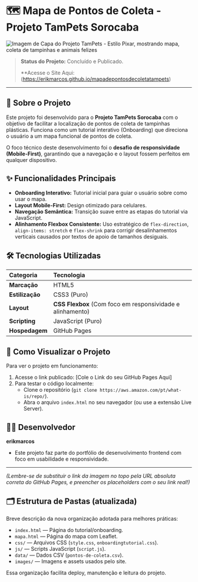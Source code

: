# 🗺️ Mapa de Pontos de Coleta - Projeto TamPets Sorocaba

![Imagem de Capa do Projeto TamPets - Estilo Pixar, mostrando mapa, coleta de tampinhas e animais felizes](https://erikmarcos.github.io/mapadepontostampets-final/share-image.png)

> **Status do Projeto:** Concluído e Publicado.
>
> **Acesse o Site Aqui: (https://erikmarcos.github.io/mapadepontosdecoletatampets)

---

## 📄 Sobre o Projeto

Este projeto foi desenvolvido para o **Projeto TamPets Sorocaba** com o objetivo de facilitar a localização de pontos de coleta de tampinhas plásticas. Funciona como um tutorial interativo (Onboarding) que direciona o usuário a um mapa funcional de pontos de coleta.

O foco técnico deste desenvolvimento foi o **desafio de responsividade (Mobile-First)**, garantindo que a navegação e o layout fossem perfeitos em qualquer dispositivo.

## ✨ Funcionalidades Principais

* **Onboarding Interativo:** Tutorial inicial para guiar o usuário sobre como usar o mapa.
* **Layout Mobile-First:** Design otimizado para celulares.
* **Navegação Semântica:** Transição suave entre as etapas do tutorial via JavaScript.
* **Alinhamento Flexbox Consistente:** Uso estratégico de `flex-direction`, `align-items: stretch` e `flex-shrink` para corrigir desalinhamentos verticais causados por textos de apoio de tamanhos desiguais.

## 🛠️ Tecnologias Utilizadas

| Categoria | Tecnologia |
| :--- | :--- |
| **Marcação** | HTML5 |
| **Estilização** | CSS3 (Puro) |
| **Layout** | **CSS Flexbox** (Com foco em responsividade e alinhamento) |
| **Scripting** | JavaScript (Puro) |
| **Hospedagem** | GitHub Pages |

## 🚀 Como Visualizar o Projeto

Para ver o projeto em funcionamento:

1.  Acesse o link publicado: [Cole o Link do seu GitHub Pages Aqui]
2.  Para testar o código localmente:
    * Clone o repositório (`git clone https://aws.amazon.com/pt/what-is/repo/`).
    * Abra o arquivo `index.html` no seu navegador (ou use a extensão Live Server).

## 🧑‍💻 Desenvolvedor

**erikmarcos**

* Este projeto faz parte do portfólio de desenvolvimento frontend com foco em usabilidade e responsividade.

---
*(Lembre-se de substituir o link da imagem no topo pela URL absoluta correta do GitHub Pages, e preencher os placeholders com o seu link real!)*

## 🗂 Estrutura de Pastas (atualizada)

Breve descrição da nova organização adotada para melhores práticas:

- `index.html` — Página do tutorial/onboarding.
- `mapa.html` — Página do mapa com Leaflet.
- `css/` — Arquivos CSS (`style.css`, `onboardingtutorial.css`).
- `js/` — Scripts JavaScript (`script.js`).
- `data/` — Dados CSV (`pontos-de-coleta.csv`).
- `images/` — Imagens e assets usados pelo site.

Essa organização facilita deploy, manutenção e leitura do projeto.
